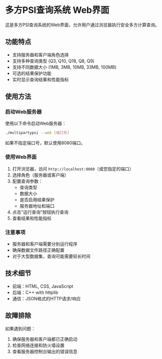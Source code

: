 # 多方PSI查询系统 Web界面

这是多方PSI查询系统的Web界面，允许用户通过浏览器执行安全多方计算查询。

## 功能特点

- 支持服务器和客户端角色选择
- 支持多种查询类型 (Q3, Q10, Q18, Q8, Q9)
- 支持不同数据大小 (1MB, 3MB, 10MB, 33MB, 100MB)
- 可选的结果保护功能
- 实时显示查询结果和性能指标

## 使用方法

### 启动Web服务器

使用以下命令启动Web服务器：

```bash
./multipartypsi --web [端口号]
```

如果不指定端口号，默认使用8080端口。

### 使用Web界面

1. 打开浏览器，访问 `http://localhost:8080`（或您指定的端口）
2. 选择角色（服务器或客户端）
3. 配置查询参数：
   - 查询类型
   - 数据大小
   - 是否启用结果保护
   - 服务器地址和端口
4. 点击"运行查询"按钮执行查询
5. 查看结果和性能指标

### 注意事项

- 服务器和客户端需要分别运行程序
- 确保数据文件路径正确配置
- 对于大型数据集，查询可能需要较长时间

## 技术细节

- 前端：HTML, CSS, JavaScript
- 后端：C++ with httplib
- 通信：JSON格式的HTTP请求/响应

## 故障排除

如果遇到问题：

1. 确保服务器和客户端都已正确启动
2. 检查网络连接和防火墙设置
3. 查看服务器控制台输出的错误信息 